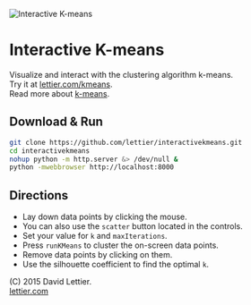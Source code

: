 ![Interactive K-means](preview.gif)

# Interactive K-means

Visualize and interact with the clustering algorithm k-means.  
Try it at [lettier.com/kmeans](http://www.lettier.com/kmeans/).  
Read more about [k-means](https://lettier.github.io/posts/2016-04-24-k-means-from-scratch.html).

## Download & Run

```bash
git clone https://github.com/lettier/interactivekmeans.git
cd interactivekmeans
nohup python -m http.server &> /dev/null &
python -mwebbrowser http://localhost:8000
```

## Directions

- Lay down data points by clicking the mouse. 
- You can also use the `scatter` button located in the controls. 
- Set your value for `k` and `maxIterations`. 
- Press `runKMeans` to cluster the on-screen data points. 
- Remove data points by clicking on them. 
- Use the silhouette coefficient to find the optimal `k`.

(C) 2015 David Lettier.  
[lettier.com](https://www.lettier.com/)
